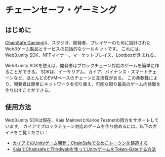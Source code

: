 # チェーンセーフ・ゲーミング

## はじめに

[ChainSafe Gaming](https://docs.gaming.chainsafe.io/)は、スタジオ、開発者、プレイヤーのために設計されたWeb3ゲーム製品とサービスの包括的なツールキットです。 これには、Web3.unity SDK、NFTマイナー、マーケットプレイス、Lootboxが含まれる。

Web3.unity SDKを使えば、開発者はブロックチェーン対応のゲームを簡単に作ることができる。 SDKは、イーサリアム、カイア、バイナンス・スマートチェーンなど、ほとんどのEVMベースのチェーンと互換性がある。 この柔軟性により、開発者は簡単にネットワークを切り替え、可能な限り最高のゲーム内体験を作り出すことができる。

## 使用方法

Web3.unity SDKは現在、Kaia MainnetとKairos Testnetの両方をサポートしています。 カイアでブロックチェーン対応のゲームを作り始めるには、以下のガイドをご覧ください：

- [カイアでのUnityゲーム開発：ChainSafeでなめこトークンを鋳造する](https://medium.com/kaiachain/unity-game-development-on-kaia-minting-fungible-tokens-with-chainsafe-beea9022c42d)
- [KaiaでChainsafeとThirdwebを使ってUnityゲームをToken-Gateする方法](https://medium.com/kaiachain/how-to-token-gate-a-unity-game-using-chainsafe-and-thirdweb-on-kaia-93c574519da2)
